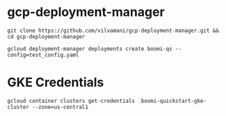 # gcp-deployment-manager

```
git clone https://github.com/vilvamani/gcp-deployment-manager.git && cd gcp-deployment-manager
```

```
gcloud deployment-manager deployments create boomi-qs --config=test_config.yaml
```

# GKE Credentials
```
gcloud container clusters get-credentials  boomi-quickstart-gke-cluster --zone=us-central1
```